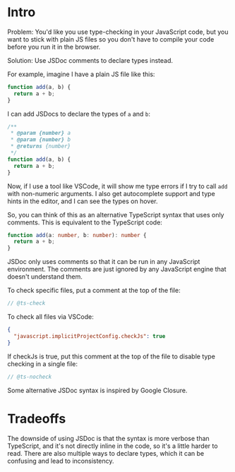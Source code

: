 # Intro

Problem: You'd like you use type-checking in your JavaScript code, but you want to stick with plain JS files so you don't have to compile your code before you run it in the browser.

Solution: Use JSDoc comments to declare types instead.

For example, imagine I have a plain JS file like this:

```js
function add(a, b) {
  return a + b;
}
```

I can add JSDocs to declare the types of `a` and `b`:

```js
/**
 * @param {number} a
 * @param {number} b
 * @returns {number}
 */
function add(a, b) {
  return a + b;
}
```

Now, if I use a tool like VSCode, it will show me type errors if I try to call `add` with non-numeric arguments. I also get autocomplete support and type hints in the editor, and I can see the types on hover.

So, you can think of this as an alternative TypeScript syntax that uses only comments. This is equivalent to the TypeScript code:

```ts
function add(a: number, b: number): number {
  return a + b;
}
```

JSDoc only uses comments so that it can be run in any JavaScript environment. The comments are just ignored by any JavaScript engine that doesn't understand them.

To check specific files, put a comment at the top of the file:

```js
// @ts-check
```

To check all files via VSCode:

```json
{
  "javascript.implicitProjectConfig.checkJs": true
}
```

If checkJs is true, put this comment at the top of the file to disable type checking in a single file:

```js
// @ts-nocheck
```

Some alternative JSDoc syntax is inspired by Google Closure.

# Tradeoffs

The downside of using JSDoc is that the syntax is more verbose than TypeScript, and it's not directly inline in the code, so it's a little harder to read. There are also multiple ways to declare types, which it can be confusing and lead to inconsistency.
